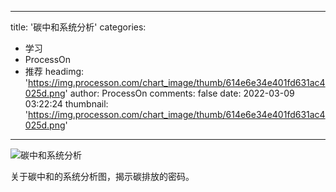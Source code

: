 
---
title: '碳中和系统分析'
categories: 
 - 学习
 - ProcessOn
 - 推荐
headimg: 'https://img.processon.com/chart_image/thumb/614e6e34e401fd631ac4025d.png'
author: ProcessOn
comments: false
date: 2022-03-09 03:22:24
thumbnail: 'https://img.processon.com/chart_image/thumb/614e6e34e401fd631ac4025d.png'
---

<div>   
<img class="thumb" alt="碳中和系统分析" src="https://img.processon.com/chart_image/thumb/614e6e34e401fd631ac4025d.png" referrerpolicy="no-referrer">
<p>关于碳中和的系统分析图，揭示碳排放的密码。</p>  
</div>
            
